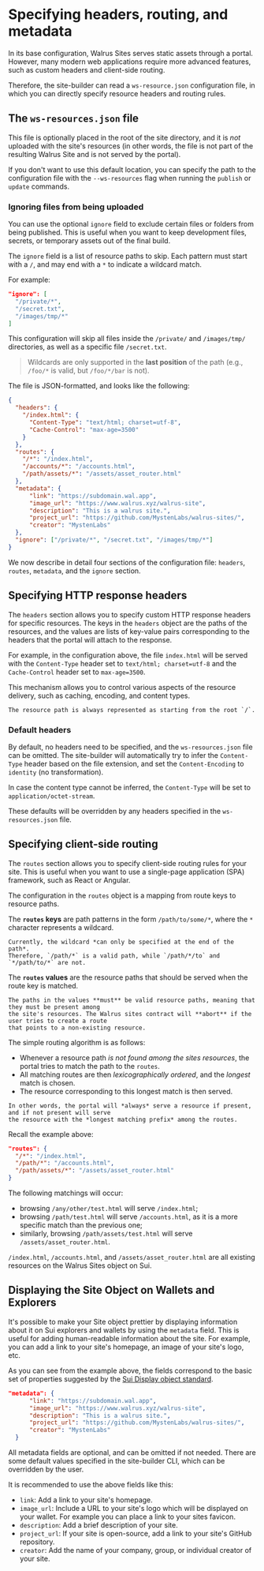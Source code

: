 # Specifying headers, routing, and metadata

In its base configuration, Walrus Sites serves static assets through a portal. However, many modern
web applications require more advanced features, such as custom headers and client-side routing.

Therefore, the site-builder can read a `ws-resource.json` configuration file, in which you can
directly specify resource headers and routing rules.

## The `ws-resources.json` file

This file is optionally placed in the root of the site directory, and it is *not* uploaded with the
site's resources (in other words, the file is not part of the resulting Walrus Site and is not
served by the portal).

If you don't want to use this default location, you can specify the path to the configuration file
with the `--ws-resources` flag when running the `publish` or `update` commands.

### Ignoring files from being uploaded

You can use the optional `ignore` field to exclude certain files or folders from being published.
This is useful when you want to keep development files, secrets, or temporary assets out of 
the final build.

The `ignore` field is a list of resource paths to skip. Each pattern must start with a `/`,
and may end with a `*` to indicate a wildcard match.

For example:

```json
"ignore": [
  "/private/*",
  "/secret.txt",
  "/images/tmp/*"
]
```

This configuration will skip all files inside the `/private/` and `/images/tmp/` directories,
as well as a specific file `/secret.txt`.

> Wildcards are only supported in the **last position** of the path (e.g., `/foo/*` is valid,
but `/foo/*/bar` is not).

The file is JSON-formatted, and looks like the following:

``` JSON
{
  "headers": {
    "/index.html": {
      "Content-Type": "text/html; charset=utf-8",
      "Cache-Control": "max-age=3500"
    }
  },
  "routes": {
    "/*": "/index.html",
    "/accounts/*": "/accounts.html",
    "/path/assets/*": "/assets/asset_router.html"
  },
  "metadata": {
      "link": "https://subdomain.wal.app",
      "image_url": "https://www.walrus.xyz/walrus-site",
      "description": "This is a walrus site.",
      "project_url": "https://github.com/MystenLabs/walrus-sites/",
      "creator": "MystenLabs"
  },
  "ignore": ["/private/*", "/secret.txt", "/images/tmp/*"]
}
```

We now describe in detail four sections of the configuration file: `headers`, `routes`,
`metadata`, and the `ignore` section.

## Specifying HTTP response headers

The `headers` section allows you to specify custom HTTP response headers for specific resources.
The keys in the `headers` object are the paths of the resources, and the values are lists of
key-value pairs corresponding to the headers that the portal will attach to the response.

For example, in the configuration above, the file `index.html` will be served with the
`Content-Type` header set to `text/html; charset=utf-8` and the `Cache-Control` header set to
`max-age=3500`.

This mechanism allows you to control various aspects of the resource delivery, such as caching,
encoding, and content types.

```admonish
The resource path is always represented as starting from the root `/`.
```

### Default headers

By default, no headers need to be specified, and the `ws-resources.json` file can be omitted. The
site-builder will automatically try to infer the `Content-Type` header based on the file extension,
and set the `Content-Encoding` to `identity` (no transformation).

In case the content type cannot be inferred, the `Content-Type` will be set to
`application/octet-stream`.

These defaults will be overridden by any headers specified in the `ws-resources.json` file.

## Specifying client-side routing

The `routes` section allows you to specify client-side routing rules for your site. This is useful
when you want to use a single-page application (SPA) framework, such as React or Angular.

The configuration in the `routes` object is a mapping from route keys to resource paths.

The **`routes` keys** are path patterns in the form `/path/to/some/*`, where the `*` character
represents a wildcard.

```admonish
Currently, the wildcard *can only be specified at the end of the path*.
Therefore, `/path/*` is a valid path, while `/path/*/to` and `*/path/to/*` are not.
```

The **`routes` values** are the resource paths that should be served when the route key is matched.

```admonish danger title="Important"
The paths in the values **must** be valid resource paths, meaning that they must be present among
the site's resources. The Walrus sites contract will **abort** if the user tries to create a route
that points to a non-existing resource.
```

The simple routing algorithm is as follows:

- Whenever a resource path *is not found among the sites resources*, the portal tries to match the
  path to the `routes`.
- All matching routes are then *lexicographically ordered*, and the *longest* match is chosen.
- The resource corresponding to this longest match is then served.

```admonish
In other words, the portal will *always* serve a resource if present, and if not present will serve
the resource with the *longest matching prefix* among the routes.
```

Recall the example above:

``` JSON
"routes": {
  "/*": "/index.html",
  "/path/*": "/accounts.html",
  "/path/assets/*": "/assets/asset_router.html"
}
```

The following matchings will occur:

- browsing `/any/other/test.html` will serve `/index.html`;
- browsing `/path/test.html` will serve `/accounts.html`, as it is a more specific match than the
  previous one;
- similarly, browsing `/path/assets/test.html` will serve `/assets/asset_router.html`.

`/index.html`, `/accounts.html`, and `/assets/asset_router.html` are all existing resources on the
Walrus Sites object on Sui.

## Displaying the Site Object on Wallets and Explorers

It's possible to make your Site object prettier by displaying information about it on Sui explorers
and wallets by using the `metadata` field. This is useful for adding human-readable information
about the site. For example, you can add a link to your site's homepage, an image of your site's
logo, etc.

As you can see from the example above, the fields correspond to the basic set of properties
suggested by the
[Sui Display object standard](https://docs.sui.io/standards/display#display-properties).

```JSON
"metadata": {
      "link": "https://subdomain.wal.app",
      "image_url": "https://www.walrus.xyz/walrus-site",
      "description": "This is a walrus site.",
      "project_url": "https://github.com/MystenLabs/walrus-sites/",
      "creator": "MystenLabs"
  }
```

All metadata fields are optional, and can be omitted if not needed. There are some default values
specified in the site-builder CLI, which can be overridden by the user.

It is recommended to use the above fields like this:

- `link`: Add a link to your site's homepage.
- `image_url`: Include a URL to your site's logo which will be displayed on your wallet. For
example you can place a link to your sites favicon.
- `description`: Add a brief description of your site.
- `project_url`: If your site is open-source, add a link to your site's GitHub repository.
- `creator`: Add the name of your company, group, or individual creator of your site.
